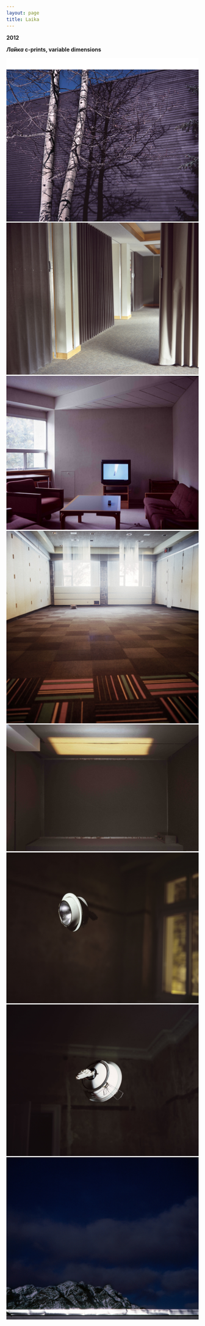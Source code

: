 ```yaml
---
layout: page
title: Laika
---
```


**2012**

**_Ла́йка_ c-prints, variable dimensions**

<img src="/public/tira branca fina.png">

<img src="/public/2017 banff 2arvores-peq.jpg">

<img src="/public/2017 cortinas limpo.jpg">

<img src="/public/2017 banff TV lounge.jpg">

<img src="/public/banff janelas flash.jpg">

<img src="/public/space room sound booth rashad limpo.jpg">

<img src="/public/satelite1b final peq.jpg">

<img src="/public/satelite4-a peq_+escuro.jpg">

<img src="/public/montanhas banff.jpg">
